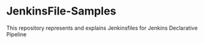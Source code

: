 # JenkinsFile-Samples
This repository represents and explains Jenkinsfiles for Jenkins Declarative Pipeline
